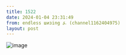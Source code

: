 ```yaml
---
title: 1522
date: 2024-01-04 23:31:49
from: endless шизing ⍼ (channel1162404975)
layout: post
---
```


![image](photos/photo_205@04-01-2024_23-31-49.jpg)


